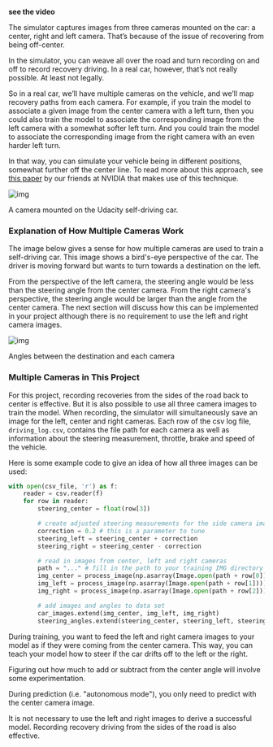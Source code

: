 **see the video**

The simulator captures images from three cameras mounted on the car: a center, right and left camera. That’s because of the issue of recovering from being off-center.

In the simulator, you can weave all over the road and turn recording on and off to record recovery driving. In a real car, however, that’s not really possible. At least not legally.

So in a real car, we’ll have multiple cameras on the vehicle, and we’ll map recovery paths from each camera. For example, if you train the model to associate a given image from the center camera with a left turn, then you could also train the model to associate the corresponding image from the left camera with a somewhat softer left turn. And you could train the model to associate the corresponding image from the right camera with an even harder left turn.

In that way, you can simulate your vehicle being in different positions, somewhat further off the center line. To read more about this approach, see [this paper](http://images.nvidia.com/content/tegra/automotive/images/2016/solutions/pdf/end-to-end-dl-using-px.pdf) by our friends at NVIDIA that makes use of this technique.

![img](https://s3.cn-north-1.amazonaws.com.cn/u-img/9926e88e-8940-4d9e-955d-d35661e4c0a8)

A camera mounted on the Udacity self-driving car.



### Explanation of How Multiple Cameras Work

The image below gives a sense for how multiple cameras are used to train a self-driving car. This image shows a bird's-eye perspective of the car. The driver is moving forward but wants to turn towards a destination on the left.

From the perspective of the left camera, the steering angle would be less than the steering angle from the center camera. From the right camera's perspective, the steering angle would be larger than the angle from the center camera. The next section will discuss how this can be implemented in your project although there is no requirement to use the left and right camera images.

![img](https://s3.cn-north-1.amazonaws.com.cn/u-img/998f4ea8-ae42-41d1-a6aa-b5ff3af995e1)

Angles between the destination and each camera

### Multiple Cameras in This Project

For this project, recording recoveries from the sides of the road back to center is effective. But it is also possible to use all three camera images to train the model. When recording, the simulator will simultaneously save an image for the left, center and right cameras. Each row of the csv log file, `driving_log.csv`, contains the file path for each camera as well as information about the steering measurement, throttle, brake and speed of the vehicle. 

Here is some example code to give an idea of how all three images can be used:

```python
with open(csv_file, 'r') as f:
    reader = csv.reader(f)
    for row in reader:
        steering_center = float(row[3])

        # create adjusted steering measurements for the side camera images
        correction = 0.2 # this is a parameter to tune
        steering_left = steering_center + correction
        steering_right = steering_center - correction

        # read in images from center, left and right cameras
        path = "..." # fill in the path to your training IMG directory
        img_center = process_image(np.asarray(Image.open(path + row[0])))
        img_left = process_image(np.asarray(Image.open(path + row[1])))
        img_right = process_image(np.asarray(Image.open(path + row[2])))

        # add images and angles to data set
        car_images.extend(img_center, img_left, img_right)
        steering_angles.extend(steering_center, steering_left, steering_right)
```

During training, you want to feed the left and right camera images to your model as if they were coming from the center camera. This way, you can teach your model how to steer if the car drifts off to the left or the right.

Figuring out how much to add or subtract from the center angle will involve some experimentation.

During prediction (i.e. "autonomous mode"), you only need to predict with the center camera image.

It is not necessary to use the left and right images to derive a successful model. Recording recovery driving from the sides of the road is also effective.